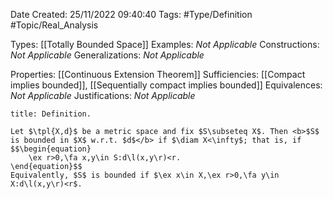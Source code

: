 <div class="topSpace"></div>

Date Created: 25/11/2022 09:40:40
Tags: #Type/Definition #Topic/Real_Analysis

Types: [[Totally Bounded Space]]
Examples: <i>Not Applicable</i>
Constructions: <i>Not Applicable</i>
Generalizations: <i>Not Applicable</i>

Properties: [[Continuous Extension Theorem]]
Sufficiencies: [[Compact implies bounded]], [[Sequentially compact implies bounded]]
Equivalences: <i>Not Applicable</i>
Justifications: <i>Not Applicable</i>

``` ad-Definition
title: Definition.

Let $\tpl{X,d}$ be a metric space and fix $S\subseteq X$. Then <b>$S$ is bounded in $X$ w.r.t. $d$</b> if $\diam X<\infty$; that is, if
$$\begin{equation}
    \ex r>0,\fa x,y\in S:d\l(x,y\r)<r.
\end{equation}$$
Equivalently, $S$ is bounded if $\ex x\in X,\ex r>0,\fa y\in X:d\l(x,y\r)<r$.

```
